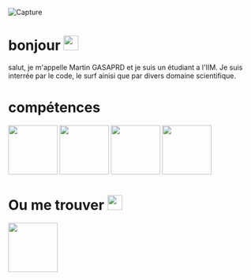 ![Capture](https://user-images.githubusercontent.com/113120254/190870218-387c0565-6e53-4c9d-8d80-b668b7ca5aa1.JPG)

# bonjour <img src="https://raw.githubusercontent.com/MartinHeinz/MartinHeinz/master/wave.gif" width="30px">
salut, je m'appelle Martin GASAPRD et je suis un étudiant a  l'IIM. Je suis interrée par le code, le surf ainisi que par divers domaine scientifique.

# compétences
 
<img src="https://user-images.githubusercontent.com/113120254/190868590-46e00b6e-aa44-4043-bf59-bd902f38920e.png" width="100px"> <img src="https://user-images.githubusercontent.com/113120254/190868715-e68944f9-6eb0-410d-bb05-435ee2bf55e1.png" width="100px"> <img src="https://user-images.githubusercontent.com/113120254/190868491-dd133153-d805-4ab2-8b1e-649108091914.png" width="100px"> <img src="https://user-images.githubusercontent.com/113120254/190868655-1b05a7a2-4ea9-4b75-9bd0-c119d817b04b.png" width="100px"> 

# Ou me trouver <img src="https://user-images.githubusercontent.com/113120254/189875017-142c357e-ac2c-4d0a-ba3c-8e98479a41ab.gif" width="30px">

<a href="https://www.linkedin.com/in/martin-gaspard-b4596b223/%22%3E%22%3E"><img src="https://user-images.githubusercontent.com/113120254/190868774-aecf7313-0b28-4aac-83f4-cff08edfe8d1.png" width="100px"></a>


<!---
chevalierblu00/chevalierblu00 is a ✨ special ✨ repository because its `README.md` (this file) appears on your GitHub profile.
You can click the Preview link to take a look at your changes.
--->
